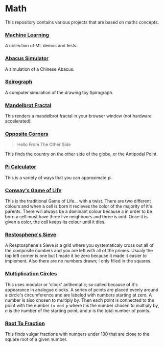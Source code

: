 # Math

This repository contains various projects that are based on maths concepts.

### [Machine Learning](./ML/)

A collection of ML demos and tests.

### [Abacus Simulator](./AbacusSim/)

A simulation of a Chinese Abacus.

### [Spirograph](./Spirograph/)

A computer simulation of the drawing toy Spirograph.

### [Mandelbrot Fractal](./Mandelbrot/)

This renders a mandelbrot fractal in your browser window (not hardware accelerated).

### [Opposite Corners](./OppositeCorners/)

> Hello From The Other Side

This finds the country on the other side of the globe, or the Antipodal Point.

### [Pi Calculator](./PiCalculator/)

This is a variety of ways that you can approximate pi.

### [Conway's Game of Life](./GameOfLife/)

This is the traditional Game of Life... with a twist. There are two different colours and when a cell is born it recieves the color of the majority of it's parents. There will always be a dominant colour because a in order to be born a cell must have three live neighboors and three is odd. Once it is given a color, the cell keeps its colour until it dies.

### [Restosphene's Sieve](./RestosphenesSieve/)

A Resptosphene's Sieve is a grid where you systematicaly cross out all of the composite numbers and you are left with all of the primes. Usualy the top left corner is one but I made it be zero because it made it easier to implement. Also there are no numbers drawn; I only filled in the squares.

### [Multiplication Circles](./MultiplicationCircles/)

This uses modular or 'clock' arithematic; so called because of it's appearance in analogue clocks. A series of points are placed evenly around a circle's circumference and are labeled with numbers starting at zero. A number is also chosen to multiply by. Then each point is connected to the point with the number `tn mod p` where _t_ is the number chosen to multiply by, _n_ is the number of the starting point, and _p_ is the total number of points.

### [Root To Fraction](./Root2Fraction/)

This finds vulgar fractions with numbers under 100 that are close to the square root of a given number.
